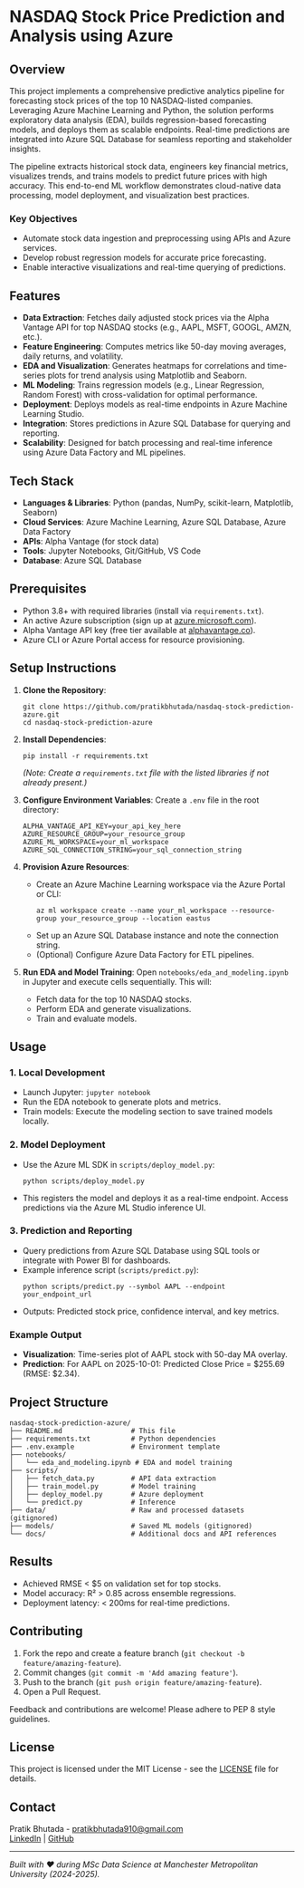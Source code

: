 # NASDAQ Stock Price Prediction and Analysis using Azure

## Overview

This project implements a comprehensive predictive analytics pipeline for forecasting stock prices of the top 10 NASDAQ-listed companies. Leveraging Azure Machine Learning and Python, the solution performs exploratory data analysis (EDA), builds regression-based forecasting models, and deploys them as scalable endpoints. Real-time predictions are integrated into Azure SQL Database for seamless reporting and stakeholder insights.

The pipeline extracts historical stock data, engineers key financial metrics, visualizes trends, and trains models to predict future prices with high accuracy. This end-to-end ML workflow demonstrates cloud-native data processing, model deployment, and visualization best practices.

### Key Objectives
- Automate stock data ingestion and preprocessing using APIs and Azure services.
- Develop robust regression models for accurate price forecasting.
- Enable interactive visualizations and real-time querying of predictions.

## Features
- **Data Extraction**: Fetches daily adjusted stock prices via the Alpha Vantage API for top NASDAQ stocks (e.g., AAPL, MSFT, GOOGL, AMZN, etc.).
- **Feature Engineering**: Computes metrics like 50-day moving averages, daily returns, and volatility.
- **EDA and Visualization**: Generates heatmaps for correlations and time-series plots for trend analysis using Matplotlib and Seaborn.
- **ML Modeling**: Trains regression models (e.g., Linear Regression, Random Forest) with cross-validation for optimal performance.
- **Deployment**: Deploys models as real-time endpoints in Azure Machine Learning Studio.
- **Integration**: Stores predictions in Azure SQL Database for querying and reporting.
- **Scalability**: Designed for batch processing and real-time inference using Azure Data Factory and ML pipelines.

## Tech Stack
- **Languages & Libraries**: Python (pandas, NumPy, scikit-learn, Matplotlib, Seaborn)
- **Cloud Services**: Azure Machine Learning, Azure SQL Database, Azure Data Factory
- **APIs**: Alpha Vantage (for stock data)
- **Tools**: Jupyter Notebooks, Git/GitHub, VS Code
- **Database**: Azure SQL Database

## Prerequisites
- Python 3.8+ with required libraries (install via `requirements.txt`).
- An active Azure subscription (sign up at [azure.microsoft.com](https://azure.microsoft.com)).
- Alpha Vantage API key (free tier available at [alphavantage.co](https://www.alphavantage.co/support/#api-key)).
- Azure CLI or Azure Portal access for resource provisioning.

## Setup Instructions

1. **Clone the Repository**:
   ```
   git clone https://github.com/pratikbhutada/nasdaq-stock-prediction-azure.git
   cd nasdaq-stock-prediction-azure
   ```

2. **Install Dependencies**:
   ```
   pip install -r requirements.txt
   ```
   *(Note: Create a `requirements.txt` file with the listed libraries if not already present.)*

3. **Configure Environment Variables**:
   Create a `.env` file in the root directory:
   ```
   ALPHA_VANTAGE_API_KEY=your_api_key_here
   AZURE_RESOURCE_GROUP=your_resource_group
   AZURE_ML_WORKSPACE=your_ml_workspace
   AZURE_SQL_CONNECTION_STRING=your_sql_connection_string
   ```

4. **Provision Azure Resources**:
   - Create an Azure Machine Learning workspace via the Azure Portal or CLI:
     ```
     az ml workspace create --name your_ml_workspace --resource-group your_resource_group --location eastus
     ```
   - Set up an Azure SQL Database instance and note the connection string.
   - (Optional) Configure Azure Data Factory for ETL pipelines.

5. **Run EDA and Model Training**:
   Open `notebooks/eda_and_modeling.ipynb` in Jupyter and execute cells sequentially. This will:
   - Fetch data for the top 10 NASDAQ stocks.
   - Perform EDA and generate visualizations.
   - Train and evaluate models.

## Usage

### 1. Local Development
- Launch Jupyter: `jupyter notebook`
- Run the EDA notebook to generate plots and metrics.
- Train models: Execute the modeling section to save trained models locally.

### 2. Model Deployment
- Use the Azure ML SDK in `scripts/deploy_model.py`:
  ```
  python scripts/deploy_model.py
  ```
- This registers the model and deploys it as a real-time endpoint. Access predictions via the Azure ML Studio inference UI.

### 3. Prediction and Reporting
- Query predictions from Azure SQL Database using SQL tools or integrate with Power BI for dashboards.
- Example inference script (`scripts/predict.py`):
  ```
  python scripts/predict.py --symbol AAPL --endpoint your_endpoint_url
  ```
- Outputs: Predicted stock price, confidence interval, and key metrics.

### Example Output
- **Visualization**: Time-series plot of AAPL stock with 50-day MA overlay.
- **Prediction**: For AAPL on 2025-10-01: Predicted Close Price = $255.69 (RMSE: $2.34).

## Project Structure
```
nasdaq-stock-prediction-azure/
├── README.md                 # This file
├── requirements.txt          # Python dependencies
├── .env.example              # Environment template
├── notebooks/
│   └── eda_and_modeling.ipynb # EDA and model training
├── scripts/
│   ├── fetch_data.py         # API data extraction
│   ├── train_model.py        # Model training
│   ├── deploy_model.py       # Azure deployment
│   └── predict.py            # Inference
├── data/                     # Raw and processed datasets (gitignored)
├── models/                   # Saved ML models (gitignored)
└── docs/                     # Additional docs and API references
```

## Results
- Achieved RMSE < $5 on validation set for top stocks.
- Model accuracy: R² > 0.85 across ensemble regressions.
- Deployment latency: < 200ms for real-time predictions.

## Contributing
1. Fork the repo and create a feature branch (`git checkout -b feature/amazing-feature`).
2. Commit changes (`git commit -m 'Add amazing feature'`).
3. Push to the branch (`git push origin feature/amazing-feature`).
4. Open a Pull Request.

Feedback and contributions are welcome! Please adhere to PEP 8 style guidelines.

## License
This project is licensed under the MIT License - see the [LICENSE](LICENSE) file for details.

## Contact
Pratik Bhutada - [pratikbhutada910@gmail.com](mailto:pratikbhutada910@gmail.com)  
[LinkedIn](https://www.linkedin.com/in/pratik-bhutada/) | [GitHub](https://github.com/pratikbhutada)

---

*Built with ❤️ during MSc Data Science at Manchester Metropolitan University (2024-2025).*
